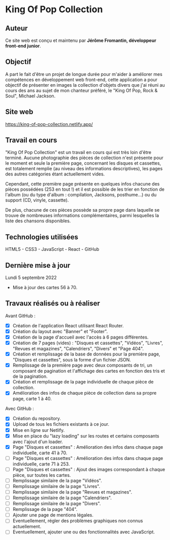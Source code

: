 # King Of Pop Collection

## Auteur
Ce site web est conçu et maintenu par **Jérôme Fromantin, développeur front-end junior**.

## Objectif
A part le fait d'être un projet de longue durée pour m'aider à améliorer mes compétences en développement web front-end, cette application a pour objectif de présenter en images la collection d'objets divers que j'ai réuni au cours des ans au sujet de mon chanteur préféré, le "King Of Pop, Rock & Soul", Michael Jackson.

## Site web
https://king-of-pop-collection.netlify.app/

## Travail en cours
"King Of Pop Collection" est un travail en cours qui est très loin d'être terminé. Aucune photographie des pièces de collection n'est présente pour le moment et seule la première page, concernant les disques et cassettes, est totalement remplie (au niveau des informations descriptives), les pages des autres catégories étant actuellement vides.

Cependant, cette première page présente en quelques infos chacune des pièces possédées (253 en tout !) et il est possible de les trier en fonction de l'album (ou du type d'album : compilation, Jacksons, posthume...) ou du support (CD, vinyle, cassette).

De plus, chacune de ces pièces possède sa propre page dans laquelle se trouve de nombreuses informations complémentaires, parmi lesquelles la liste des chansons disponibles.

## Technologies utilisées
HTML5 - CSS3 - JavaScript - React - GitHub

## Dernière mise à jour
Lundi 5 septembre 2022
- Mise à jour des cartes 56 à 70.

## Travaux réalisés ou à réaliser
Avant GitHub :
- [x] Création de l'application React utilisant React Router.
- [x] Création du layout avec "Banner" et "Footer".
- [x] Création de la page d'accueil avec l'accès à 6 pages différentes.
- [x] Création de 7 pages (vides) : "Disques et cassettes", "Vidéos", "Livres", "Revues et magazines", "Calendriers", "Divers" et "Page 404".
- [x] Création et remplissage de la base de données pour la première page, "Disques et cassettes", sous la forme d'un fichier JSON.
- [x] Remplissage de la première page avec deux composants de tri, un composant de pagination et l'affichage des cartes en fonction des tris et de la pagination.
- [x] Création et remplissage de la page individuelle de chaque pièce de collection.
- [x] Amélioration des infos de chaque pièce de collection dans sa propre page, carte 1 à 40.

Avec GitHub :
- [x] Création du repository.
- [x] Upload de tous les fichiers existants à ce jour.
- [x] Mise en ligne sur Netlify.
- [x] Mise en place du "lazy loading" sur les routes et certains composants avec l'ajout d'un loader.
- [x] Page "Disques et cassettes" : Amélioration des infos dans chaque page individuelle, carte 41 à 70.
- [ ] Page "Disques et cassettes" : Amélioration des infos dans chaque page individuelle, carte 71 à 253.
- [ ] Page "Disques et cassettes" : Ajout des images correspondant à chaque pièce, sur toutes les cartes.
- [ ] Remplissage similaire de la page "Vidéos".
- [ ] Remplissage similaire de la page "Livres".
- [ ] Remplissage similaire de la page "Revues et magazines".
- [ ] Remplissage similaire de la page "Calendriers".
- [ ] Remplissage similaire de la page "Divers".
- [ ] Remplissage de la page "404".
- [ ] Ajouter une page de mentions légales.
- [ ] Eventuellement, régler des problèmes graphiques non connus actuellement.
- [ ] Eventuellement, ajouter une ou des fonctionnalités avec JavaScript.